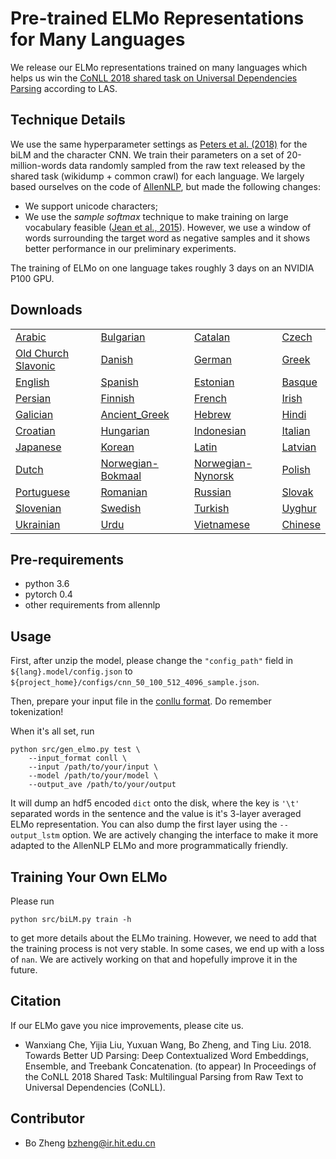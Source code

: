Pre-trained ELMo Representations for Many Languages
===================================================

We release our ELMo representations trained on many languages
which helps us win the [CoNLL 2018 shared task on Universal Dependencies Parsing](http://universaldependencies.org/conll18/results.html)
according to LAS.

## Technique Details

We use the same hyperparameter settings as [Peters et al. (2018)](https://arxiv.org/abs/1802.05365) for the biLM
and the character CNN.
We train their parameters
on a set of 20-million-words data randomly
sampled from the raw text released by the shared task (wikidump + common crawl) for each language.
We largely based ourselves on the code of [AllenNLP](https://allennlp.org/), but made the following changes:

* We support unicode characters;
* We use the *sample softmax* technique
to make training on large vocabulary feasible ([Jean et al., 2015](https://arxiv.org/abs/1412.2007)).
However, we use a window of words surrounding the target word
as negative samples and it shows better performance in our preliminary experiments.

The training of ELMo on one language takes roughly 3 days on an NVIDIA P100 GPU.


## Downloads

|   |   |   |   |
|---|---|---|---|
| [Arabic](http://pbmpb9h15.bkt.gdipper.com/ar.model.tar.xz) | [Bulgarian](http://pbmpb9h15.bkt.gdipper.com/bg.model.tar.xz) | [Catalan](http://pbmpb9h15.bkt.gdipper.com/ca.model.tar.xz) | [Czech](http://pbmpb9h15.bkt.gdipper.com/cs.model.tar.xz)  |
| [Old Church Slavonic](http://pbmpb9h15.bkt.gdipper.com/cu.model.tar.xz) | [Danish](http://pbmpb9h15.bkt.gdipper.com/da.model.tar.xz) | [German](http://pbmpb9h15.bkt.gdipper.com/de.model.tar.xz) | [Greek](http://pbmpb9h15.bkt.gdipper.com/el.model.tar.xz) | 
| [English](http://pbmpb9h15.bkt.gdipper.com/en.model.tar.xz) | [Spanish](http://pbmpb9h15.bkt.gdipper.com/es.model.tar.xz) | [Estonian](http://pbmpb9h15.bkt.gdipper.com/et.model.tar.xz) | [Basque](http://pbmpb9h15.bkt.gdipper.com/eu.model.tar.xz) |
| [Persian](http://pbmpb9h15.bkt.gdipper.com/fa.model.tar.xz) | [Finnish](http://pbmpb9h15.bkt.gdipper.com/fi.model.tar.xz) | [French](http://pbmpb9h15.bkt.gdipper.com/fr.model.tar.xz) | [Irish](http://pbmpb9h15.bkt.gdipper.com/ga.model.tar.xz) | 
| [Galician](http://pbmpb9h15.bkt.gdipper.com/gl.model.tar.xz) | [Ancient_Greek](http://pbmpb9h15.bkt.gdipper.com/grc.model.tar.xz) | [Hebrew](http://pbmpb9h15.bkt.gdipper.com/he.model.tar.xz) | [Hindi](http://pbmpb9h15.bkt.gdipper.com/hi.model.tar.xz) | 
| [Croatian](http://pbmpb9h15.bkt.gdipper.com/hr.model.tar.xz) | [Hungarian](http://pbmpb9h15.bkt.gdipper.com/hu.model.tar.xz) | [Indonesian](http://pbmpb9h15.bkt.gdipper.com/id.model.tar.xz) | [Italian](http://pbmpb9h15.bkt.gdipper.com/it.model.tar.xz) |
| [Japanese](http://pbmpb9h15.bkt.gdipper.com/ja.model.tar.xz) | [Korean](http://pbmpb9h15.bkt.gdipper.com/ko.model.tar.xz) | [Latin](http://pbmpb9h15.bkt.gdipper.com/la.model.tar.xz) | [Latvian](http://pbmpb9h15.bkt.gdipper.com/lv.model.tar.xz) |
| [Dutch](http://pbmpb9h15.bkt.gdipper.com/nl.model.tar.xz) | [Norwegian-Bokmaal](http://pbmpb9h15.bkt.gdipper.com/no_bokmaal.model.tar.xz) | [Norwegian-Nynorsk](http://pbmpb9h15.bkt.gdipper.com/no_nynorsk.model.tar.xz) | [Polish](http://pbmpb9h15.bkt.gdipper.com/pl.model.tar.xz) | 
| [Portuguese](http://pbmpb9h15.bkt.gdipper.com/pt.model.tar.xz) | [Romanian](http://pbmpb9h15.bkt.gdipper.com/ro.model.tar.xz) | [Russian](http://pbmpb9h15.bkt.gdipper.com/ru.model.tar.xz) | [Slovak](http://pbmpb9h15.bkt.gdipper.com/sk.model.tar.xz) |
| [Slovenian](http://pbmpb9h15.bkt.gdipper.com/sl.model.tar.xz) | [Swedish](http://pbmpb9h15.bkt.gdipper.com/sv.model.tar.xz) | [Turkish](http://pbmpb9h15.bkt.gdipper.com/tr.model.tar.xz) | [Uyghur](http://pbmpb9h15.bkt.gdipper.com/ug.model.tar.xz) |
| [Ukrainian](http://pbmpb9h15.bkt.gdipper.com/uk.model.tar.xz) | [Urdu](http://pbmpb9h15.bkt.gdipper.com/ur.model.tar.xz) | [Vietnamese](http://pbmpb9h15.bkt.gdipper.com/vi.model.tar.xz) | [Chinese](http://pbmpb9h15.bkt.gdipper.com/zh.model.tar.xz) | 

## Pre-requirements

* python 3.6 
* pytorch 0.4
* other requirements from allennlp

## Usage

First, after unzip the model, please change the `"config_path"` field in `${lang}.model/config.json`
to `${project_home}/configs/cnn_50_100_512_4096_sample.json`.

Then, prepare your input file in the [conllu format](http://universaldependencies.org/format.html).
Do remember tokenization!

When it's all set, run

```
python src/gen_elmo.py test \
    --input_format conll \
    --input /path/to/your/input \
    --model /path/to/your/model \
    --output_ave /path/to/your/output
```

It will dump an hdf5 encoded `dict` onto the disk, where the key is `'\t'` separated
words in the sentence and the value is it's 3-layer averaged ELMo representation.
You can also dump the first layer using the `--output_lstm` option.
We are actively changing the interface to make it more adapted to the 
AllenNLP ELMo and more programmatically friendly.

## Training Your Own ELMo

Please run 
```
python src/biLM.py train -h
```
to get more details about the ELMo training. However, we
need to add that the training process is not very stable.
In some cases, we end up with a loss of `nan`. We are actively working on that and hopefully
improve it in the future.

## Citation

If our ELMo gave you nice improvements, please cite us.

* Wanxiang Che, Yijia Liu, Yuxuan Wang, Bo Zheng, and Ting Liu. 2018. Towards Better UD Parsing: Deep Contextualized Word Embeddings, Ensemble, and Treebank Concatenation. (to appear) In Proceedings of the CoNLL 2018 Shared Task: Multilingual Parsing from Raw Text to Universal Dependencies (CoNLL).


## Contributor

* Bo Zheng <bzheng@ir.hit.edu.cn>